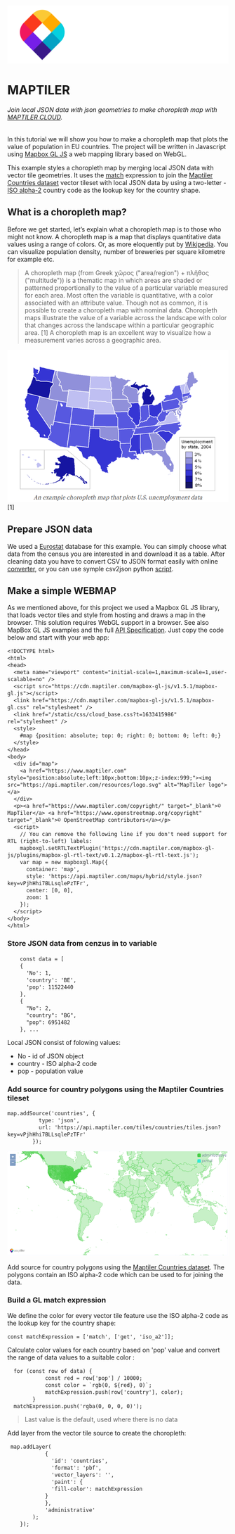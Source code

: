 ![maptiler](https://github.com/FridrichPeter/maptiler/blob/main/images/maptiler.png)
# MAPTILER
###### Join local JSON data with json geometries to make choropleth map with [MAPTILER CLOUD](https://www.maptiler.com/cloud/).


In this tutorial we will show you how to make a choropleth map that plots the value of population in EU countries. 
The project will be written in Javascript using [Mapbox GL JS](https://docs.mapbox.com/mapbox-gl-js/api/) a web mapping library based on WebGL.

This example styles a choropleth map by merging local JSON data with vector tile geometries.
It uses the [match](https://docs.mapbox.com/mapbox-gl-js/style-spec/expressions/#match) expression to join the [Maptiler Countries dataset](https://cloud.maptiler.com/tiles/countries/?_gl=1*suxdhl*_ga*NjU5NTMyMDcuMTYzMzA4ODY3NQ..*_ga_K4SXYBF4HT*MTYzMzQzMTc0Mi4xLjEuMTYzMzQzMjMxMC4xNg..&_ga=2.60744238.2062873525.1633342045-65953207.1633088675) vector tileset with local JSON data by using a two-letter - [ISO alpha-2](https://www.iban.com/country-codes) country code as the lookup key for the country shape.

## What is a choropleth map?

Before we get started, let’s explain what a choropleth map is to those who might not know. A choropleth map is a map that displays quantitative data values using a range of colors. Or, as more eloquently put by [Wikipedia](https://en.wikipedia.org/wiki/Choropleth_map). You can visualize population density, number of breweries per square kilometre for example etc.

>A choropleth map (from Greek χῶρος ("area/region") + πλῆθος ("multitude")) is a thematic map in which areas are shaded or patterned proportionally to the value of a particular variable measured for each area. Most often the variable is quantitative, with a color associated with an attribute value. Though not as common, it is possible to create a choropleth map with nominal data. Choropleth maps illustrate the value of a variable across the landscape with color that changes across the landscape within a particular geographic area. [1] A choropleth map is an excellent way to visualize how a measurement varies across a geographic area.

![map](https://github.com/FridrichPeter/maptiler/blob/main/images/map.png)
[1]


## Prepare JSON data
We used a [Eurostat](https://ec.europa.eu/CensusHub2/query.do?step=selectHyperCube&qhc=false) database for this example. You can simply choose what data from the census you are interested in and download it as a table. After cleaning data you have to convert CSV to JSON format easily with online [converter](https://csvjson.com/csv2json), or you can use symple csv2json python [script](https://github.com/FridrichPeter/maptiler/blob/main/csv2json.py).

## Make a simple WEBMAP
As we mentioned above, for this project we used a Mapbox GL JS library, that loads vector tiles and style from hosting and draws a map in the browser. This solution requires WebGL support in a browser. See also MapBox GL JS examples and the full [API Specification](https://docs.mapbox.com/mapbox-gl-js/api/). Just copy the code below and start with your web app:

```
<!DOCTYPE html>
<html>
<head>
  <meta name="viewport" content="initial-scale=1,maximum-scale=1,user-scalable=no" />
  <script src="https://cdn.maptiler.com/mapbox-gl-js/v1.5.1/mapbox-gl.js"></script>
  <link href="https://cdn.maptiler.com/mapbox-gl-js/v1.5.1/mapbox-gl.css" rel="stylesheet" />
  <link href="/static/css/cloud_base.css?t=1633415986" rel="stylesheet" />
  <style>
    #map {position: absolute; top: 0; right: 0; bottom: 0; left: 0;}
  </style>
</head>
<body>
  <div id="map">
    <a href="https://www.maptiler.com" style="position:absolute;left:10px;bottom:10px;z-index:999;"><img src="https://api.maptiler.com/resources/logo.svg" alt="MapTiler logo"></a>
  </div>
  <p><a href="https://www.maptiler.com/copyright/" target="_blank">© MapTiler</a> <a href="https://www.openstreetmap.org/copyright" target="_blank">© OpenStreetMap contributors</a></p>
  <script>
    // You can remove the following line if you don't need support for RTL (right-to-left) labels:
    mapboxgl.setRTLTextPlugin('https://cdn.maptiler.com/mapbox-gl-js/plugins/mapbox-gl-rtl-text/v0.1.2/mapbox-gl-rtl-text.js');
    var map = new mapboxgl.Map({
      container: 'map',
      style: 'https://api.maptiler.com/maps/hybrid/style.json?key=vPjhHhi7BLLsqlePzTFr',
      center: [0, 0],
      zoom: 1
    });
  </script>
</body>
</html>
```
### Store JSON data from cenzus in to variable

```
    const data = [
    {
      'No': 1,
      'country': 'BE',
      'pop': 11522440
    },
    {
      "No": 2,
      "country": "BG",
      "pop": 6951482
    }, ...
```
Local JSON consist of folowing values:
* No - id of JSON object
* country - ISO alpha-2 code
* pop - population value


### Add source for country polygons using the Maptiler Countries tileset
```
map.addSource('countries', {
          type: 'json',
          url: 'https://api.maptiler.com/tiles/countries/tiles.json?key=vPjhHhi7BLLsqlePzTFr'
        });
```
![countries](https://github.com/FridrichPeter/maptiler/blob/main/images/countries.png)

Add source for country polygons using the [Maptiler Countries dataset](https://docs.maptiler.com/schema/countries/#administrative). The polygons contain an ISO alpha-2 code which can be used to for joining the data.

### Build a GL match expression
We define the color for every vector tile feature use the ISO alpha-2 code as the lookup key for the country shape:

```
const matchExpression = ['match', ['get', 'iso_a2']];
```

Calculate color values for each country based on 'pop' value and convert the range of data values to a suitable color :

```
  for (const row of data) {
            const red = row['pop'] / 10000;
            const color = `rgb(0, ${red}, 0)`;
            matchExpression.push(row['country'], color);
        }
  matchExpression.push('rgba(0, 0, 0, 0)');
```
>Last value is the default, used where there is no data

Add layer from the vector tile source to create the choropleth:

```
 map.addLayer(
            {
              'id': 'countries',
              'format': 'pbf',
              'vector_layers': '',
              'paint': {
              'fill-color': matchExpression
            }
            },
            'administrative'
        );
    });

```

